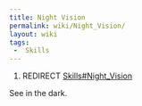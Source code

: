 ```yaml
---
title: Night Vision
permalink: wiki/Night_Vision/
layout: wiki
tags:
 -  Skills
---
```


1.  REDIRECT [Skills\#Night\_Vision](/keeperrl_wiki/Skills#Night_Vision "wikilink")

See in the dark.
